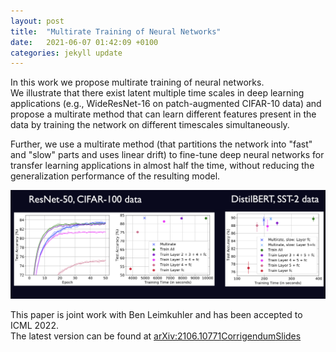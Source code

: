 ```yaml
---
layout: post
title:  "Multirate Training of Neural Networks"
date:   2021-06-07 01:42:09 +0100
categories: jekyll update
---
```


In this work we propose multirate training of neural networks. <br>
We illustrate that there exist latent multiple time scales in deep learning applications (e.g., WideResNet-16 on patch-augmented CIFAR-10 data) and propose a multirate method that can learn different features present in the data by training the network on different timescales simultaneously.

Further, we use a multirate method (that partitions the network into "fast" and "slow" parts and uses linear drift) to fine-tune deep neural networks for transfer learning applications in almost half the time, without reducing the generalization performance of the resulting model. 

<img src="/pics/transfermultirate2.png" width="800"/>

This paper is joint work with Ben Leimkuhler and has been accepted to ICML 2022. <br>
The latest version can be found at [arXiv:2106.10771](https://arxiv.org/abs/2106.10771)[Corrigendum]({{TiffanyVlaar.github.io}}/docs/Corrigendum.pdf)[Slides]({{TiffanyVlaar.github.io}}/slides/ICML_Multirate.pdf)
<!--This work was also presented at the "ODE and SDE methods in machine learning" symposium, NUMDIFF-16, 2021.-->


